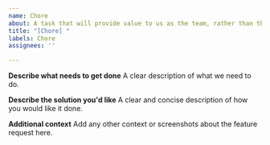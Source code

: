 ```yaml
---
name: Chore
about: A task that will provide value to us as the team, rather than the client
title: "[Chore] "
labels: Chore
assignees: ''

---
```


**Describe what needs to get done**
A clear description of what we need to do.

**Describe the solution you'd like**
A clear and concise description of how you would like it done.

**Additional context**
Add any other context or screenshots about the feature request here.
